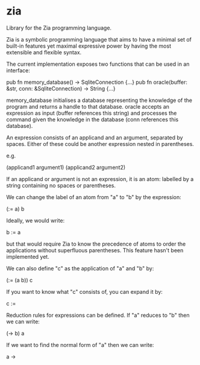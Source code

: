 # zia
Library for the Zia programming language.

Zia is a symbolic programming language that aims to have a minimal set of built-in features yet maximal expressive power by having the most extensible and flexible syntax.

The current implementation exposes two functions that can be used in an interface:

pub fn memory_database() -> SqliteConnection {...}
pub fn oracle(buffer: &str, conn: &SqliteConnection) -> String {...}

memory_database initialises a database representing the knowledge of the program and returns a handle to that database.
oracle accepts an expression as input (buffer references this string) and processes the command given the knowledge in the database (conn references this database).

An expression consists of an applicand and an argument, separated by spaces. Either of these could be another expression nested in parentheses.

e.g.

(applicand1 argument1) (applicand2 argument2)

If an applicand or argument is not an expression, it is an atom: labelled by a string containing no spaces or parentheses.

We can change the label of an atom from "a" to "b" by the expression:

(:= a) b

Ideally, we would write:

b := a

but that would require Zia to know the precedence of atoms to order the applications without superfluous parentheses. This feature hasn't been implemented yet.

We can also define "c" as the application of "a" and "b" by:

(:= (a b)) c

If you want to know what "c" consists of, you can expand it by:

c :=

Reduction rules for expressions can be defined. If "a" reduces to "b" then we can write:

(-> b) a

If we want to find the normal form of "a" then we can write:

a ->
